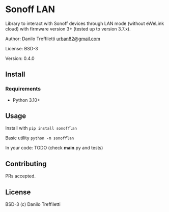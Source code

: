 # Sonoff LAN

Library to interact with Sonoff devices through LAN mode (without eWeLink cloud) with firmware
version 3+ (tested up to version 3.7.x).

Author: Danilo Treffiletti <urban82@gmail.com>

License: BSD-3

Version: 0.4.0

## Install

### Requirements
* Python 3.10+

## Usage
Install with
```pip install sonofflan```

Basic utility
```python -m sonofflan```

In your code:
TODO (check __main__.py and tests)

## Contributing
PRs accepted.

## License
BSD-3 (c) Danilo Treffiletti

